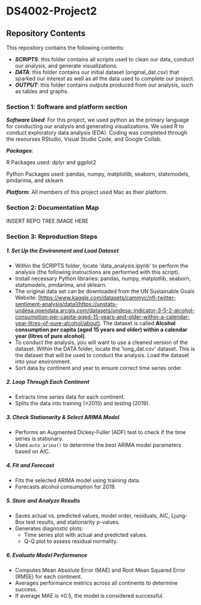 # DS4002-Project2

## Repository Contents
This repository contains the following contents:
- ***SCRIPTS***: this folder contains all scripts used to clean our data, conduct our analysis, and generate visualizations.
- ***DATA***: this folder contains our initial dataset (original_dat.csv) that sparked our interest as well as all the data used to complete our project.
- ***OUTPUT***: this folder contains outputs produced from our analysis, such as tables and graphs. 

### Section 1: Software and platform section

***Software Used***:
For this project, we used python as the primary language for conducting our analysis and generating visualizations. We used R to conduct exploratory data analysis (EDA). Coding was completed through the resourses RStudio, Visual Studio Code, and Google Collab. 

***Packages***:

R Packages used: dplyr and ggplot2 

Python Packages used: pandas, numpy, matplotlib, seaborn, statsmodels, pmdarima, and sklearn

***Platform***: 
All members of this project used Mac as their platform. 

### Section 2: Documentation Map 
INSERT REPO TREE IMAGE HERE 

### Section 3: Reproduction Steps  

##### **1. Set Up the Environment and Load Dataset**  
- Within the SCRIPTS folder, locate 'data_analysis.ipynb' to perform the analysis (the following instructions are performed with this script).
- Install necessary Python libraries: pandas, numpy, matplotlib, seaborn, statsmodels, pmdarima, and sklearn.
- The original data set can be downloaded from the UN Sustainable Goals Website: [https://www.kaggle.com/datasets/cammyc/nfl-twitter-sentiment-analysis/data](https://unstats-undesa.opendata.arcgis.com/datasets/undesa::indicator-3-5-2-alcohol-consumption-per-capita-aged-15-years-and-older-within-a-calendar-year-litres-of-pure-alcohol/about). The dataset is called **Alcohol consumption per capita (aged 15 years and older) within a calendar year (litres of pure alcohol)**.
- To conduct the analysis, you will want to use a cleaned version of the dataset. Within the DATA folder, locate the 'long_dat.csv' dataset. This is the dataset that will be used to conduct the analysis. Load the dataset into your environment. 
- Sort data by continent and year to ensure correct time series order.  

##### **2. Loop Through Each Continent**  
   - Extracts time series data for each continent.  
   - Splits the data into training (≤2015) and testing (2019).  

##### **3. Check Stationarity & Select ARIMA Model**  
   - Performs an Augmented Dickey-Fuller (ADF) test to check if the time series is stationary.  
   - Uses `auto_arima()` to determine the best ARIMA model parameters based on AIC.  

##### **4. Fit and Forecast**  
   - Fits the selected ARIMA model using training data.  
   - Forecasts alcohol consumption for 2019.  

##### **5. Store and Analyze Results**  
   - Saves actual vs. predicted values, model order, residuals, AIC, Ljung-Box test results, and stationarity p-values.  
   - Generates diagnostic plots:  
     - Time series plot with actual and predicted values.  
     - Q-Q plot to assess residual normality.  

##### **6. Evaluate Model Performance**  
   - Computes Mean Absolute Error (MAE) and Root Mean Squared Error (RMSE) for each continent.  
   - Averages performance metrics across all continents to determine success.  
   - If average MAE is ≤0.5, the model is considered successful.
